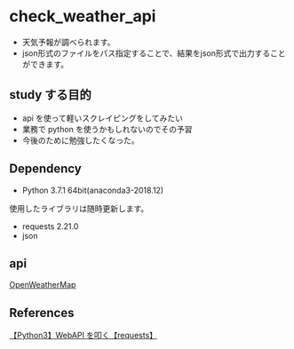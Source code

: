 # check_weather_api

- 天気予報が調べられます。
- json形式のファイルをパス指定することで、結果をjson形式で出力することができます。

## study する目的

- api を使って軽いスクレイピングをしてみたい
- 業務で python を使うかもしれないのでその予習
- 今後のために勉強したくなった。

## Dependency

- Python 3.7.1 64bit(anaconda3-2018.12)

使用したライブラリは随時更新します。

- requests 2.21.0
- json

## api

[OpenWeatherMap](https://openweathermap.org/)

## References

[【Python3】WebAPI を叩く【requests】](https://qiita.com/shunyooo/items/b408b8d61f9f73b21da7)

